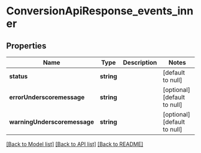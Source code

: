 # ConversionApiResponse_events_inner

## Properties
Name | Type | Description | Notes
------------ | ------------- | ------------- | -------------
**status** | **string** |  | [default to null]
**errorUnderscoremessage** | **string** |  | [optional] [default to null]
**warningUnderscoremessage** | **string** |  | [optional] [default to null]

[[Back to Model list]](../README.md#documentation-for-models) [[Back to API list]](../README.md#documentation-for-api-endpoints) [[Back to README]](../README.md)


